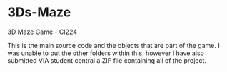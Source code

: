 # 3Ds-Maze
3D Maze Game - CI224 </br>

This is the main source code and the objects that are part of the game. I was unable to put the other folders within this, however I have also submitted VIA student central a ZIP file containing all of the project. 
